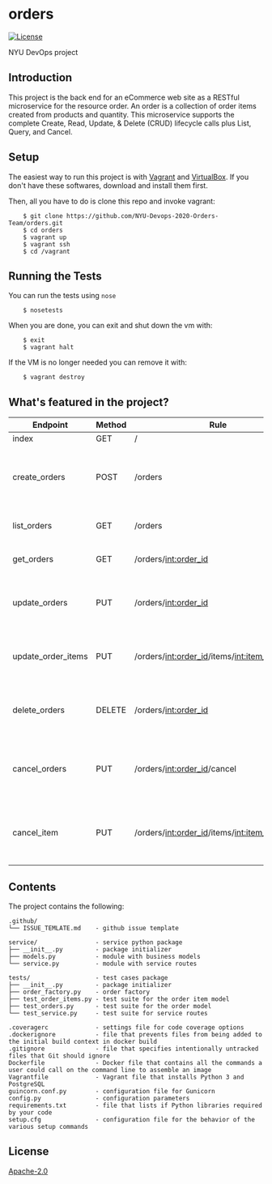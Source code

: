# orders
[![License](https://img.shields.io/badge/License-Apache%202.0-blue.svg)](https://opensource.org/licenses/Apache-2.0)

NYU DevOps project

## Introduction
This project is the back end for an eCommerce web site as a RESTful microservice for the resource order. An order is a collection of order items created from products and quantity. This microservice supports the complete Create, Read, Update, & Delete (CRUD) lifecycle calls plus List, Query, and Cancel.


## Setup
 The easiest way to run this project is with [Vagrant](https://www.vagrantup.com/) and [VirtualBox](https://www.virtualbox.org/). If you don't have these softwares, download and install them first.

Then, all you have to do is clone this repo and invoke vagrant:

```shell
    $ git clone https://github.com/NYU-Devops-2020-Orders-Team/orders.git
    $ cd orders
    $ vagrant up
    $ vagrant ssh
    $ cd /vagrant
```

## Running the Tests

You can run the tests using `nose`

```shell
    $ nosetests
```

When you are done, you can exit and shut down the vm with:

```shell
    $ exit
    $ vagrant halt
```

If the VM is no longer needed you can remove it with:

```shell
    $ vagrant destroy
```

## What's featured in the project?

| Endpoint       |    Method  | Rule          |                      Description
|----------------|-------|-------------|     -------------------------
| index        |      GET    |  /          |                  
| create_orders | POST   |   /orders  |  Create an order based the data in the body that is posted  
| list_orders   |  GET     |  /orders            |             Return all of the Orders
| get_orders    | GET    |  /orders/<int:order_id>       |   Retrieve a single Order
|update_orders | PUT     | /orders/<int:order_id>      |   update an Order based the body that is posted
| update_order_items  | PUT | /orders/<int:order_id>/items/<int:item_id>  | Update an Order item based the body that is posted
| delete_orders   |   DELETE | /orders/<int:order_id>   |    Delete an Order based the id specified in the path
| cancel_orders  | PUT  |  /orders/<int:order_id>/cancel  |  Cancel all the items of the Order that have not being shipped yet
| cancel_item | PUT  | /orders/<int:order_id>/items/<int:item_id>/cancel | Cancel a single item in the Order that have not being shipped yet

## Contents

The project contains the following:

```text
.github/
└── ISSUE_TEMLATE.md    - github issue template

service/                - service python package
├── __init__.py         - package initializer
├── models.py           - module with business models
└── service.py          - module with service routes

tests/                  - test cases package
├── __init__.py         - package initializer
├── order_factory.py    - order factory
├── test_order_items.py - test suite for the order item model
├── test_orders.py      - test suite for the order model
└── test_service.py     - test suite for service routes

.coveragerc             - settings file for code coverage options
.dockerignore           - file that prevents files from being added to the initial build context in docker build
.gitignore              - file that specifies intentionally untracked files that Git should ignore
Dockerfile              - Docker file that contains all the commands a user could call on the command line to assemble an image
Vagrantfile             - Vagrant file that installs Python 3 and PostgreSQL
guincorn.conf.py        - configuration file for Gunicorn
config.py               - configuration parameters
requirements.txt        - file that lists if Python libraries required by your code
setup.cfg               - configuration file for the behavior of the various setup commands
```

## License
[Apache-2.0](https://github.com/NYU-Devops-2020-Orders-Team/orders/blob/master/LICENSE)